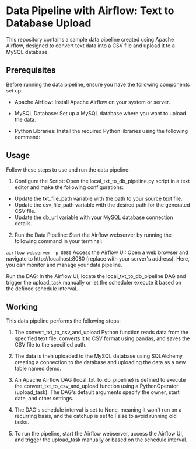# Data Pipeline with Airflow: Text to Database Upload
This repository contains a sample data pipeline created using Apache Airflow, designed to convert text data into a CSV file and upload it to a MySQL database.

## Prerequisites
Before running the data pipeline, ensure you have the following components set up:

* Apache Airflow: Install Apache Airflow on your system or server. 

* MySQL Database: Set up a MySQL database where you want to upload the data.

* Python Libraries: Install the required Python libraries using the following command:

## Usage
Follow these steps to use and run the data pipeline:

1. Configure the Script: Open the local_txt_to_db_pipeline.py script in a text editor and make the following configurations:

* Update the txt_file_path variable with the path to your source text file.
* Update the csv_file_path variable with the desired path for the generated CSV file.
* Update the db_url variable with your MySQL database connection details.

2. Run the Data Pipeline: Start the Airflow webserver by running the following command in your terminal:

``
airflow webserver -p 8080
``
Access the Airflow UI: Open a web browser and navigate to http://localhost:8080 (replace with your server's address). Here, you can monitor and manage your data pipeline.

Run the DAG: In the Airflow UI, locate the local_txt_to_db_pipeline DAG and trigger the upload_task manually or let the scheduler execute it based on the defined schedule interval.

## Working
This data pipeline performs the following steps:

1. The convert_txt_to_csv_and_upload Python function reads data from the specified text file, converts it to CSV format using pandas, and saves the CSV file to the specified path.

2. The data is then uploaded to the MySQL database using SQLAlchemy, creating a connection to the database and uploading the data as a new table named demo.

3. An Apache Airflow DAG (local_txt_to_db_pipeline) is defined to execute the convert_txt_to_csv_and_upload function using a PythonOperator (upload_task). The DAG's default arguments specify the owner, start date, and other settings.

4. The DAG's schedule interval is set to None, meaning it won't run on a recurring basis, and the catchup is set to False to avoid running old tasks.

5. To run the pipeline, start the Airflow webserver, access the Airflow UI, and trigger the upload_task manually or based on the schedule interval.
